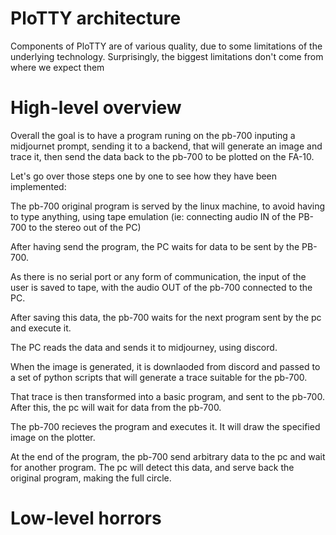 # PloTTY architecture

Components of PloTTY are of various quality, due to some limitations of the underlying technology. Surprisingly, the biggest limitations don't come from where we expect them

# High-level overview

Overall the goal is to have a program runing on the pb-700 inputing a midjournet prompt, sending it to a backend, that will generate an image and trace it, then send the data back to the pb-700 to be plotted on the FA-10.

Let's go over those steps one by one to see how they have been implemented:

The pb-700 original program is served by the linux machine, to avoid having to type anything, using tape emulation (ie: connecting audio IN of the PB-700 to the stereo out of the PC)

After having send the program, the PC waits for data to be sent by the PB-700.

As there is no serial port or any form of communication, the input of the user is saved to tape, with the audio OUT of the pb-700 connected to the PC.

After saving this data, the pb-700 waits for the next program sent by the pc and execute it.

The PC reads the data and sends it to midjourney, using discord.

When the image is generated, it is downlaoded from discord and passed to a set of python scripts that will generate a trace suitable for the pb-700.

That trace is then transformed into a basic program, and sent to the pb-700. After this, the pc will wait for data from the pb-700.

The pb-700 recieves the program and executes it. It will draw the specified image on the plotter.

At the end of the program, the pb-700 send arbitrary data to the pc and wait for another program. The pc will detect this data, and serve back the original program, making the full circle.

# Low-level horrors

